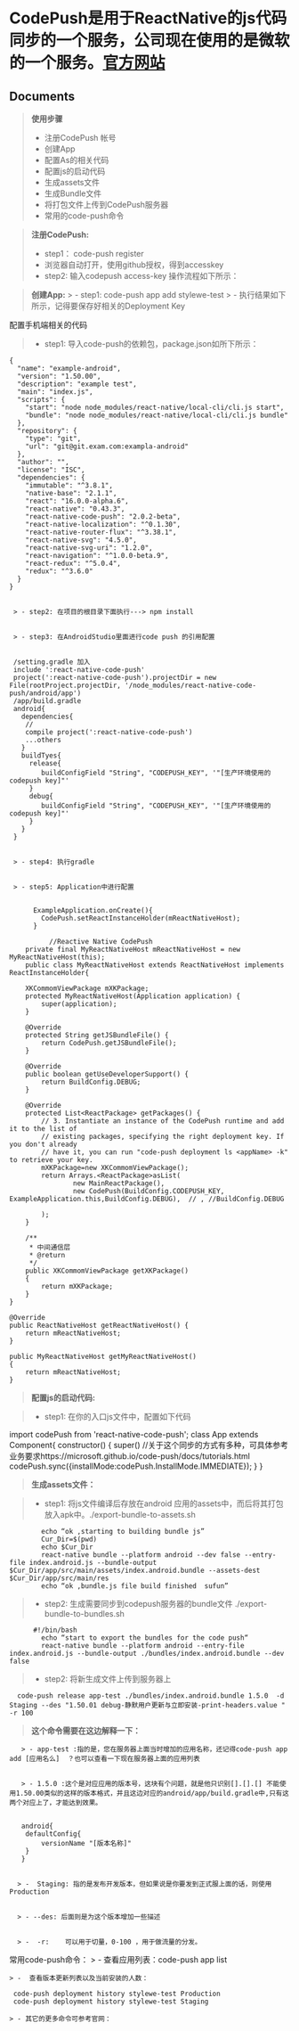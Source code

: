 CodePush是用于ReactNative的js代码同步的一个服务，公司现在使用的是微软的一个服务。[官方网站](https://microsoft.github.io/code-push/) 
===================
Documents
-------------
>**使用步骤**
  > - 注册CodePush 帐号 
  > - 创建App
   > - 配置As的相关代码
  > - 配置js的启动代码
 > - 生成assets文件
  > - 生成Bundle文件
> - 将打包文件上传到CodePush服务器
> - 常用的code-push命令

>**注册CodePush:**
  > - step1： code-push register 
  > - 浏览器自动打开，使用github授权，得到accesskey
  > - step2: 输入codepush access-key
 操作流程如下所示：


 > **创建App:**
    > - step1:  code-push app add stylewe-test
    > - 执行结果如下所示，记得要保存好相关的Deployment Key

配置手机端相关的代码

   > - step1: 导入code-push的依赖包，package.json如所下所示：
   
   
    {
	  "name": "example-android",
	  "version": "1.50.00",
	  "description": "example test",
	  "main": "index.js",
	  "scripts": {
	    "start": "node node_modules/react-native/local-cli/cli.js start",
	    "bundle": "node node_modules/react-native/local-cli/cli.js bundle"
	  },
	  "repository": {
	    "type": "git",
	    "url": "git@git.exam.com:exampla-android"
	  },
	  "author": "",
	  "license": "ISC",
	  "dependencies": {
	    "immutable": "^3.8.1",
	    "native-base": "2.1.1",
	    "react": "16.0.0-alpha.6",
	    "react-native": "0.43.3",
	    "react-native-code-push": "2.0.2-beta",
	    "react-native-localization": "^0.1.30",
	    "react-native-router-flux": "^3.38.1",
	    "react-native-svg": "4.5.0",
	    "react-native-svg-uri": "1.2.0",
	    "react-navigation": "^1.0.0-beta.9",
	    "react-redux": "^5.0.4",
	    "redux": "^3.6.0"
	  }
	}
	
	
     > - step2: 在项目的根目录下面执行---> npm install 
     
     
     > - step3: 在AndroidStudio里面进行code push 的引用配置
     
     
     /setting.gradle 加入
     include ':react-native-code-push'
     project(':react-native-code-push').projectDir = new File(rootProject.projectDir, '/node_modules/react-native-code-push/android/app')
     /app/build.gradle
     android{
       dependencies{
       	//
       	compile project(':react-native-code-push')
       	...others 
       }
       buildTyes{
       	 release{
			buildConfigField "String", "CODEPUSH_KEY", '"[生产环境使用的codepush key]"'
       	 }
       	 debug{
			buildConfigField "String", "CODEPUSH_KEY", '"[生产环境使用的codepush key]"'
       	 }
       }
     }
     
     
     > - step4: 执行gradle
     
     
     > - step5: Application中进行配置
     
     
          ExampleApplication.onCreate(){
          	CodePush.setReactInstanceHolder(mReactNativeHost);
          }

              //Reactive Native CodePush
	    private final MyReactNativeHost mReactNativeHost = new MyReactNativeHost(this);
	    public class MyReactNativeHost extends ReactNativeHost implements ReactInstanceHolder{

        XKCommomViewPackage mXKPackage;
        protected MyReactNativeHost(Application application) {
            super(application);
        }

        @Override
        protected String getJSBundleFile() {
            return CodePush.getJSBundleFile();
        }

        @Override
        public boolean getUseDeveloperSupport() {
            return BuildConfig.DEBUG;
        }

        @Override
        protected List<ReactPackage> getPackages() {
            // 3. Instantiate an instance of the CodePush runtime and add it to the list of
            // existing packages, specifying the right deployment key. If you don't already
            // have it, you can run "code-push deployment ls <appName> -k" to retrieve your key.
            mXKPackage=new XKCommomViewPackage();
            return Arrays.<ReactPackage>asList(
                    new MainReactPackage(),
                    new CodePush(BuildConfig.CODEPUSH_KEY, ExampleApplication.this,BuildConfig.DEBUG),  // , //BuildConfig.DEBUG

            );
        }

        /**
         * 中间通信层
         * @return
         */
        public XKCommomViewPackage getXKPackage()
        {
            return mXKPackage;
        }
    }

    @Override
    public ReactNativeHost getReactNativeHost() {
        return mReactNativeHost;
    }

    public MyReactNativeHost getMyReactNativeHost()
    {
        return mReactNativeHost;
    }



> **配置js的启动代码:**


  > - step1: 在你的入口js文件中，配置如下代码
  
  
  import codePush from 'react-native-code-push';
  class App extends Component{
     constructor()
     {
       super()
       //关于这个同步的方式有多种，可具体参考业务要求https://microsoft.github.io/code-push/docs/tutorials.html
       codePush.sync({installMode:codePush.InstallMode.IMMEDIATE});
 	 }
  }


 > **生成assets文件：**
 
 
 
  > - step1: 将js文件编译后存放在android 应用的assets中，而后将其打包放入apk中。./export-bundle-to-assets.sh
  
		  	echo “ok ,starting to building bundle js”
			Cur_Dir=$(pwd)
			echo $Cur_Dir
			react-native bundle --platform android --dev false --entry-file index.android.js --bundle-output $Cur_Dir/app/src/main/assets/index.android.bundle --assets-dest $Cur_Dir/app/src/main/res
			echo “ok ,bundle.js file build finished  sufun”
			
			
  > - step2: 生成需要同步到codepush服务器的bundle文件   ./export-bundle-to-bundles.sh
  
		  #!/bin/bash
			echo “start to export the bundles for the code push“
			react-native bundle --platform android --entry-file index.android.js --bundle-output ./bundles/index.android.bundle --dev false	
			
  > - step2: 将新生成文件上传到服务器上
  
      code-push release app-test ./bundles/index.android.bundle 1.5.0  -d Staging --des "1.50.01 debug-静默用户更新与立即安装-print-headers.value " -r 100


> **这个命令需要在这边解释一下：**


       > - app-test :指的是，您在服务器上面当时增加的应用名称，还记得code-push app add [应用名么]  ？也可以查看一下现在服务器上面的应用列表
       
       
       > - 1.5.0 :这个是对应应用的版本号，这块有个问题，就是他只识别[].[].[] 不能使用1.50.00类似的这样的版本格式，并且这边对应的android/app/build.gradle中,只有这两个对应上了，才能达到效果。
       
       
       android{
       	defaultConfig{
       		versionName "[版本名称]"
       	}
       }
    
    
      > -  Staging: 指的是发布开发版本，但如果说是你要发到正式服上面的话，则使用 Production 	
      
      
      > - --des: 后面则是为这个版本增加一些描述
     
     
      > -  -r:    可以用于切量，0-100 ，用于做流量的分发。
      
      

 常用code-push命令：
    > - 查看应用列表：code-push app list
    
    > -  查看版本更新列表以及当前安装的人数：
    
     code-push deployment history stylewe-test Production
     code-push deployment history stylewe-test Staging
     
    > - 其它的更多命令可参考官网： 
    
    

     




